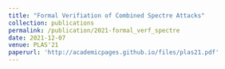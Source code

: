 ```yaml
---
title: "Formal Verifiation of Combined Spectre Attacks"
collection: publications
permalink: /publication/2021-formal_verf_spectre
date: 2021-12-07
venue: PLAS'21
paperurl: 'http://academicpages.github.io/files/plas21.pdf'
---
```

